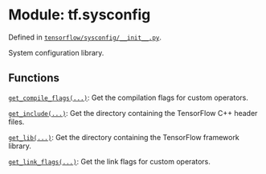<div itemscope itemtype="http://developers.google.com/ReferenceObject">
<meta itemprop="name" content="tf.sysconfig" />
<meta itemprop="path" content="Stable" />
</div>

# Module: tf.sysconfig



Defined in [`tensorflow/sysconfig/__init__.py`](https://www.tensorflow.org/code/tensorflow/sysconfig/__init__.py).

System configuration library.

## Functions

[`get_compile_flags(...)`](../tf/sysconfig/get_compile_flags.md): Get the compilation flags for custom operators.

[`get_include(...)`](../tf/sysconfig/get_include.md): Get the directory containing the TensorFlow C++ header files.

[`get_lib(...)`](../tf/sysconfig/get_lib.md): Get the directory containing the TensorFlow framework library.

[`get_link_flags(...)`](../tf/sysconfig/get_link_flags.md): Get the link flags for custom operators.

